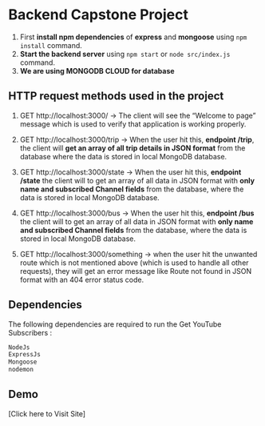 

# Backend Capstone Project
1. First **install npm dependencies** of **express** and **mongoose** using `npm install` command.
2. **Start the backend server** using `npm start` or `node src/index.js` command.
3. **We are using MONGODB CLOUD for database**

## HTTP request methods used in the project
1. GET http://localhost:3000/ → The client will see the “Welcome to page” message which is used to verify that application is working properly.

2. GET http://localhost:3000/trip → When the user hit this, **endpoint /trip**, the client will **get an array of all trip details in JSON format** from the database where the data is stored in local MongoDB database.

3. GET http://localhost:3000/state → When the user hit this, **endpoint /state** the client will to get an array of all data in JSON format with **only name and subscribed Channel fields** from the database, where the data is stored in local MongoDB database.

4. GET http://localhost:3000/bus → When the user hit this, **endpoint /bus** the client will to get an array of all data in JSON format with **only name and subscribed Channel fields** from the database, where the data is stored in local MongoDB database.

5. GET http://localhost:3000/something → when the user hit the unwanted route which is not mentioned above (which is used to handle all other requests), they will get an error message like Route not found in JSON format with an 404 error status code.

## Dependencies
The following dependencies are required to run the Get YouTube Subscribers :
```bash
NodeJs
ExpressJs
Mongoose
nodemon
```



## Demo
[Click here to Visit Site[]((https://backend-api-r2s4.onrender.com/).)]

